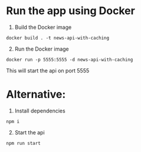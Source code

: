 # Run the app using Docker
1. Build the Docker image
```
docker build . -t news-api-with-caching
```
2. Run the Docker image
```
docker run -p 5555:5555 -d news-api-with-caching
```

This will start the api on port 5555

# Alternative:
1. Install dependencies
```
npm i
```
2. Start the api
```
npm run start
```
